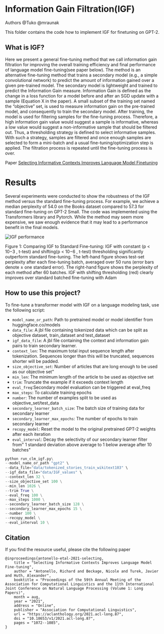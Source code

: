 
# Information Gain Filtration(IGF)

Authors @Tuko @mraunak

This folder contains the code how to implement IGF for finetuning on GPT-2.

## What is IGF?

Here we present a general fine-tuning method that we call information gain filtration for improving the overall training efficiency and final
performance of language model fine-tuning(see paper below). The method is an alternative fine-tuning method that trains
a secondary model (e.g., a simple convolutional network) to predict the amount of information
gained over a given pre-trained model. The secondary model is lightweight and trained to
predict the Information Gain measure. Information Gain is defined as the change in a loss
function for a model before and after an SGD update with a sample (Equation X in the paper).
A small subset of the training set named the “objective” set, is used to measure information
gain on the pre-trained model, and consequently to train the secondary model. After 
training, the model is used for filtering samples for the fine-tuning process. Therefore, 
a high information gain value would suggest a sample is informative, whereas a low value
would suggest a non-informative sample that should be filtered out. Thus, a thresholding
strategy is defined to select informative samples. With such a strategy, samples are filtered
and once enough samples are selected to form a mini-batch and a usual fine-tuning/optimization
step is applied. The filtration process is repeated until the fine-tuning process is over. 

Paper [Selecting Informative Contexts Improves Language Model Finetuning](https://arxiv.org/abs/2005.00175)

# Results

Several experiments were conducted to show the robustness of the IGF method versus the
standard fine-tuning process. For example, we achieve a median perplexity of 54.0 on the 
Books dataset compared to 57.3 for standard fine-tuning on GPT-2 Small. The code was
implemented using the Transformers library and Pytorch. While the method may seem more
expensive, we saw enough evidence that it may lead to a performance benefit in the final models.   

![IGF performance](result_igf.png)

Figure 1: Comparing IGF to Standard Fine-tuning:
IGF with constant (p < 10−3 , t-test) and shifting(p < 10−6 , t-test) thresholding significantly outperform standard fine-tuning. The left-hand figure shows
test-set perplexity after each fine-tuning batch, averaged over 50 runs (error bars denote ± one standard error). The right-hand figure shows the perplexity of each
method after 60 batches. IGF with shifting thresholding (red) clearly improves over standard batched fine-tuning with Adam

## How to use this project?

To fine-tune a transformer model with IGF on a language modeling task, use the following script:

- `model_name_or_path`: Path to pretrained model or model identifier from huggingface.co/models
- `data_file`: A jbl file containing tokenized data which can be split as objective dataset,
    train_dataset and test_dataset
- `igf_data_file`: A jbl file containing the context and information gain pairs to train secondary learner.  
- `context_len`: The maximum total input sequence length after tokenization. Sequences longer 
    than this will be truncated, sequences shorter will be padded.
- `size_objective_set`: Number of articles that are long enough to be used as our objective set"
- `min_len`: The minimum length of the article to be used as objective set
- `trim`: Truncate the example if it exceeds context length
- `eval_freq`:Secondary model evaluation can be triggered at eval_freq
- `max_steps`: To calculate training epochs
- `number`: The number of examples split to be used as objective_set/test_data
- `secondary_learner_batch_size`: The batch size of training data for secondary learner
- `secondary_learner_max_epochs`: The number of epochs to train secondary learner
- `recopy_model`: Reset the model to the original pretrained GPT-2 weights after each iteration
- `eval_interval`: Decay the selectivity of our secondary learner filter from"
    1 standard deviation above average to 1 below average after 10 batches"

  
```python
python run_clm_igf.py\
--model_name_or_path "gpt2" \
--data_file="data/tokenized_stories_train_wikitext103" \
--igf_data_file="data/IGF_values" \
--context_len 32 \
--size_objective_set 100 \
--min_len 1026 \
--trim True \
--eval_freq 100 \
--max_steps 1000 \
--secondary_learner_batch_size 128 \
--secondary_learner_max_epochs 15 \
--number 100 \
--recopy_model \
--eval_interval 10 \
```

## Citation

If you find the resource useful, please cite the following paper

```
@inproceedings{antonello-etal-2021-selecting,
    title = "Selecting Informative Contexts Improves Language Model Fine-tuning",
    author = "Antonello, Richard and Beckage, Nicole and Turek, Javier and Huth, Alexander",
    booktitle = "Proceedings of the 59th Annual Meeting of the Association for Computational Linguistics and the 11th International Joint Conference on Natural Language Processing (Volume 1: Long Papers)",
    month = aug,
    year = "2021",
    address = "Online",
    publisher = "Association for Computational Linguistics",
    url = "https://aclanthology.org/2021.acl-long.87",
    doi = "10.18653/v1/2021.acl-long.87",
    pages = "1072--1085",
}
```
